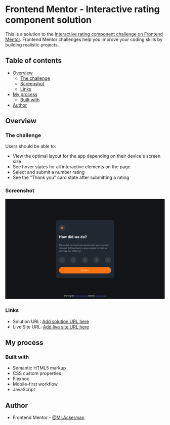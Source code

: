 # Frontend Mentor - Interactive rating component solution

This is a solution to the [Interactive rating component challenge on Frontend Mentor](https://www.frontendmentor.io/challenges/interactive-rating-component-koxpeBUmI). Frontend Mentor challenges help you improve your coding skills by building realistic projects. 

## Table of contents

- [Overview](#overview)
  - [The challenge](#the-challenge)
  - [Screenshot](#screenshot)
  - [Links](#links)
- [My process](#my-process)
  - [Built with](#built-with)
- [Author](#author)

## Overview

### The challenge

Users should be able to:

- View the optimal layout for the app depending on their device's screen size
- See hover states for all interactive elements on the page
- Select and submit a number rating
- See the "Thank you" card state after submitting a rating

### Screenshot

![](./images/screenShotInteractiveRatingComponent.png)

### Links

- Solution URL: [Add solution URL here](https://github.com/SFCC5555/interactiveRatingComponent)
- Live Site URL: [Add live site URL here](https://sfcc5555.github.io/interactiveRatingComponent/)

## My process

### Built with

- Semantic HTML5 markup
- CSS custom properties
- Flexbox
- Mobile-first workflow
- JavaScript

## Author

- Frontend Mentor - [@Mr.Ackerman](https://www.frontendmentor.io/profile/SFCC5555)

